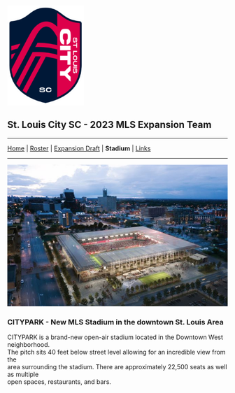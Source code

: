 ![City Logo](logo.png)
## **St. Louis City SC** - 2023 MLS Expansion Team
---
[Home](README.md) | [Roster](ROSTER.md) |
[Expansion Draft](DRAFT.md) |
**Stadium** |
[Links](LINKS.md)  

---

![citypark](citypark.jpg)

### **CITYPARK** - New MLS Stadium in the downtown St. Louis Area

CITYPARK is a brand-new open-air stadium located in the Downtown West neighborhood.  
The pitch sits 40 feet below street level allowing for an incredible view from the  
area surrounding the stadium. There are approximately 22,500 seats as well as multiple  
open spaces, restaurants, and bars.



